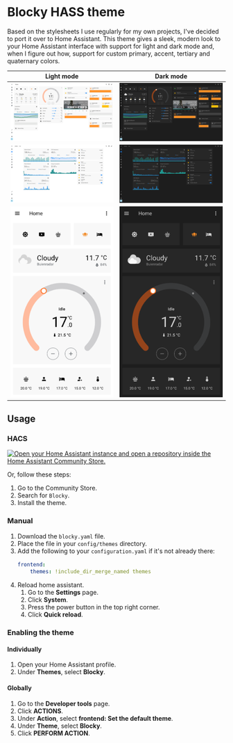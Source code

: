 # Blocky HASS theme

Based on the stylesheets I use regularly for my own projects, I've decided to port it over to Home Assistant. This theme gives a sleek, modern look to your Home Assistant interface with support for light and dark mode and, when I figure out how, support for custom primary, accent, tertiary and quaternary colors.

| Light mode                                                                                         | Dark mode                                                                                        |
| -------------------------------------------------------------------------------------------------- | ------------------------------------------------------------------------------------------------ |
| ![Light mode](https://raw.githubusercontent.com/PixNyb/hass-theme-blocky/main/docs/img/light1.png) | ![Dark mode](https://raw.githubusercontent.com/PixNyb/hass-theme-blocky/main/docs/img/dark1.png) |
| ![Light mode](https://raw.githubusercontent.com/PixNyb/hass-theme-blocky/main/docs/img/light2.png) | ![Dark mode](https://raw.githubusercontent.com/PixNyb/hass-theme-blocky/main/docs/img/dark2.png) |
| ![Light mode](https://raw.githubusercontent.com/PixNyb/hass-theme-blocky/main/docs/img/light3.png) | ![Dark mode](https://raw.githubusercontent.com/PixNyb/hass-theme-blocky/main/docs/img/dark3.png) |

## Usage

### HACS

[![Open your Home Assistant instance and open a repository inside the Home Assistant Community Store.](https://my.home-assistant.io/badges/hacs_repository.svg)](https://my.home-assistant.io/redirect/hacs_repository/?owner=PixNyb&repository=https%3A%2F%2Fgithub.com%2FPixNyb%2Fhass-theme-blocky&category=themes)

Or, follow these steps:

1. Go to the Community Store.
2. Search for `Blocky`.
3. Install the theme.

### Manual

1. Download the `blocky.yaml` file.
2. Place the file in your `config/themes` directory.
3. Add the following to your `configuration.yaml` if it's not already there:
    ```yaml
    frontend:
        themes: !include_dir_merge_named themes
    ```
4. Reload home assistant.
   1. Go to the **Settings** page.
   2. Click **System**.
   3. Press the power button in the top right corner.
   4. Click **Quick reload**.

### Enabling the theme

#### Individually

1. Open your Home Assistant profile.
2. Under **Themes**, select **Blocky**.

#### Globally

1. Go to the **Developer tools** page.
2. Click **ACTIONS**.
3. Under **Action**, select **frontend: Set the default theme**.
4. Under **Theme**, select **Blocky**.
5. Click **PERFORM ACTION**.
